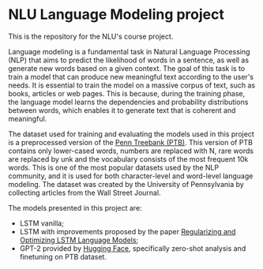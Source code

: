 # NLU Language Modeling project

This is the repository for the NLU's course project.

Language modeling is a fundamental task in Natural Language Processing (NLP) that aims to predict the likelihood of words in a sentence, as well as generate new words based on a given context.
The goal of this task is to train a model that can produce new meaningful text according to the user's needs.
It is essential to train the model on a massive corpus of text, such as books, articles or web pages.
This is because, during the training phase, the language model learns the dependencies and probability distributions between words, which enables it to generate text that is coherent and meaningful.

The dataset used for training and evaluating the models used in this project is a preprocessed version of the [Penn Treebank (PTB)](https://catalog.ldc.upenn.edu/LDC99T42).
This version of PTB contains only lower-cased words, numbers are replaced with N, rare words are replaced by unk and the vocabulary consists of the most frequent 10k words.
This is one of the most popular datasets used by the NLP community, and it is used for both character-level and word-level language modeling.
The dataset was created by the University of Pennsylvania by collecting articles from the Wall Street Journal.

The models presented in this project are:
- LSTM vanilla;
- LSTM with improvements proposed by the paper [Regularizing and Optimizing LSTM Language Models](https://arxiv.org/abs/1708.02182);
- GPT-2 provided by [Hugging Face](https://huggingface.co/docs/transformers/model_doc/gpt2), specifically zero-shot analysis and finetuning on PTB dataset.
